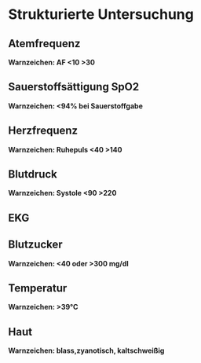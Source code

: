 # Strukturierte Untersuchung

## Atemfrequenz
**Warnzeichen: AF <10 >30**

## Sauerstoffsättigung SpO2
**Warnzeichen: <94% bei Sauerstoffgabe**

## Herzfrequenz
**Warnzeichen: Ruhepuls <40 >140**

## Blutdruck
**Warnzeichen: Systole <90 >220**

## EKG

## Blutzucker
**Warnzeichen: <40 oder >300 mg/dl**

## Temperatur
**Warnzeichen: >39°C**

## Haut
**Warnzeichen: blass,zyanotisch, kaltschweißig**
